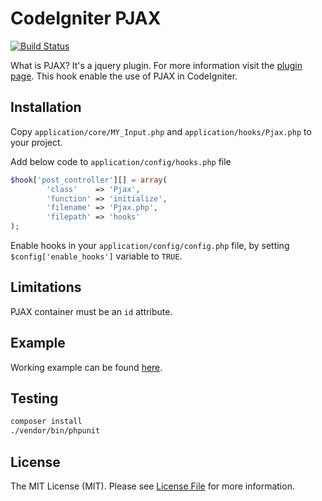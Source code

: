 # CodeIgniter PJAX
[![Build Status](https://travis-ci.org/michalsn/CodeIgniter-PJAX.svg?branch=master)](https://travis-ci.org/michalsn/CodeIgniter-PJAX)

What is PJAX? It's a jquery plugin. For more information visit the [plugin page](https://github.com/defunkt/jquery-pjax).
This hook enable the use of PJAX in CodeIgniter.

## Installation

Copy `application/core/MY_Input.php` and `application/hooks/Pjax.php` to your project.

Add below code to `application/config/hooks.php` file
```php
$hook['post_controller'][] = array(
        'class'    => 'Pjax',
        'function' => 'initialize',
        'filename' => 'Pjax.php',
        'filepath' => 'hooks'
);
```

Enable hooks in your `application/config/config.php` file, by setting `$config['enable_hooks']` variable to `TRUE`.

## Limitations

PJAX container must be an `id` attribute.

## Example

Working example can be found [here](https://github.com/michalsn/CodeIgniter-PJAX-example).

## Testing

```bash
composer install
./vendor/bin/phpunit
```

## License

The MIT License (MIT). Please see [License File](LICENSE.md) for more information.
